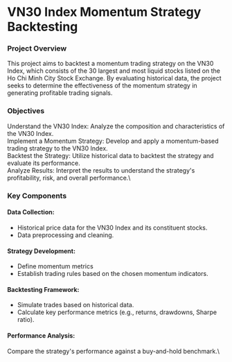 # VN30 Index Momentum Strategy Backtesting
### Project Overview
This project aims to backtest a momentum trading strategy on the VN30 Index, which consists of the 30 largest and most liquid stocks listed on the Ho Chi Minh City Stock Exchange. By evaluating historical data, the project seeks to determine the effectiveness of the momentum strategy in generating profitable trading signals.

### Objectives
Understand the VN30 Index: Analyze the composition and characteristics of the VN30 Index.\
Implement a Momentum Strategy: Develop and apply a momentum-based trading strategy to the VN30 Index.\
Backtest the Strategy: Utilize historical data to backtest the strategy and evaluate its performance.\
Analyze Results: Interpret the results to understand the strategy's profitability, risk, and overall performance.\
### Key Components
#### Data Collection:

- Historical price data for the VN30 Index and its constituent stocks.
- Data preprocessing and cleaning.
#### Strategy Development:

- Define momentum metrics
- Establish trading rules based on the chosen momentum indicators.
#### Backtesting Framework:

- Simulate trades based on historical data.
- Calculate key performance metrics (e.g., returns, drawdowns, Sharpe ratio).
#### Performance Analysis:

Compare the strategy's performance against a buy-and-hold benchmark.\
